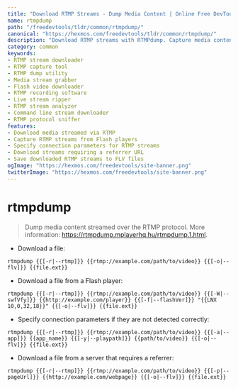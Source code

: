 ```yaml
---
title: "Download RTMP Streams - Dump Media Content | Online Free DevTools by Hexmos"
name: rtmpdump
path: "/freedevtools/tldr/common/rtmpdump/"
canonical: "https://hexmos.com/freedevtools/tldr/common/rtmpdump/"
description: "Download RTMP streams with RTMPdump. Capture media content streamed over the Real Time Messaging Protocol (RTMP). Free online tool, no registration required."
category: common
keywords:
- RTMP stream downloader
- RTMP capture tool
- RTMP dump utility
- Media stream grabber
- Flash video downloader
- RTMP recording software
- Live stream ripper
- RTMP stream analyzer
- Command line stream downloader
- RTMP protocol sniffer
features:
- Download media streamed via RTMP
- Capture RTMP streams from Flash players
- Specify connection parameters for RTMP streams
- Download streams requiring a referrer URL
- Save downloaded RTMP streams to FLV files
ogImage: "https://hexmos.com/freedevtools/site-banner.png"
twitterImage: "https://hexmos.com/freedevtools/site-banner.png"
---
```


# rtmpdump

> Dump media content streamed over the RTMP protocol.
> More information: <https://rtmpdump.mplayerhq.hu/rtmpdump.1.html>.

- Download a file:

`rtmpdump {{[-r|--rtmp]}} {{rtmp://example.com/path/to/video}} {{[-o|--flv]}} {{file.ext}}`

- Download a file from a Flash player:

`rtmpdump {{[-r|--rtmp]}} {{rtmp://example.com/path/to/video}} {{[-W|--swfVfy]}} {{http://example.com/player}} {{[-f|--flashVer]}} "{{LNX 10,0,32,18}}" {{[-o|--flv]}} {{file.ext}}`

- Specify connection parameters if they are not detected correctly:

`rtmpdump {{[-r|--rtmp]}} {{rtmp://example.com/path/to/video}} {{[-a|--app]}} {{app_name}} {{[-y|--playpath]}} {{path/to/video}} {{[-o|--flv]}} {{file.ext}}`

- Download a file from a server that requires a referrer:

`rtmpdump {{[-r|--rtmp]}} {{rtmp://example.com/path/to/video}} {{[-p|--pageUrl]}} {{http://example.com/webpage}} {{[-o|--flv]}} {{file.ext}}`
